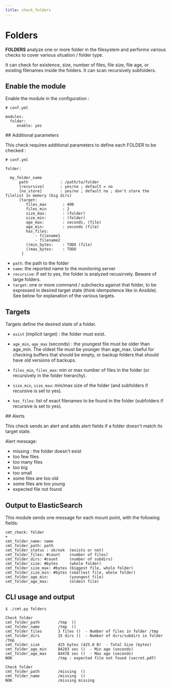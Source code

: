 ```yaml
---
title: check_folders
---
```


# Folders

**FOLDERS** analyze one or more folder in the filesystem and performs various checks to cover various situation / folder type.

It can check for existence, size, number of files, file size, file age, or existing filenames inside the folders. It can scan recursively subfolders.


## Enable the module

Enable the module in the configuration :

    # conf.yml

	modules:
  	  folder:
  	     enable: yes

## Additional parameters

This check requires additional parameters to define each FOLDER to be checked :

	# conf.yml
	
	folder:

      my_folder_name
		  path              : /path/to/folder
		  [recursive]       : yes/no ; default = no
	      [no_store]        : yes/no ; default no ; don't store the filelist in memory (big dirs)
		  [target:
		     files_max       : 400
		     files_min       : 2
		     size_max:       : (folder)
		     size_min:       : (folder)      
		     age_max:        : seconds, (file)
		     age_min:        : seconds (file)
		     has_files: 
		         - filename1
		         - filename2
		     ()min_bytes:    : TODO (file)
		     ()max_bytes:    : TODO
		   ]


- `path`: the path to the folder
- `name`: the reported name to the monitoring server
- `recursive`: if set to yes, the folder is analyzed recusirvely. Beware of large folders.
- `target`: one or more command / subchecks against that folder, to be expressed in desired target state (think idempotence like in Ansible). See below for explanation of the various targets.


## Targets

Targets define the desired state of a folder.

- `exist` (implicit target) : the folder must exist.

- `age_min`, `age_max` (seconds) : the youngest file must be older than age_min. The oldest file must be younger than age_max. Useful for checking buffers that should be empty, or backup folders that should have old versions of backups.

- `files_min`, `files_max`: min or max number of files in the folder (or recursively in the folder hierarchy).


- `size_min`, `size_max`: min/max size of the folder (and subfolders if recursive is set to yes).

- `has_files`: list of exact filenames to be found in the folder (subfolders if recursive is set to yes).


## Alerts

This check sends an alert and adds alert fields if a folder doesn't match its target state.


Alert message:

- missing : the folder doesn't exist
- too few files
- too many files
- too big
- too small
- some files are too old 
- some files are too young
- expected file not found

## Output to ElasticSearch

This module sends one message for each mount point, with the following fields:

	cmt_check: folder
	+
	cmt_folder_name: name
	cmt_folder_path: path
	cmt_folder_status : ok/nok  (exists or not)
	cmt_folder_files: #count    (number of files)
	cmt_folder_dirs: #count     (number of subdirs)
	cmt_folder_size: #bytes     (whole folder)
	cmt_folder_size_max: #bytes (biggest file, whole folder)
	cmt_folder_size_min: #bytes (smallest file, whole folder)
	cmt_folder_age_min:         (youngest file)
	cmt_folder_age_max:         (oldest file)

## CLI usage and output

	$ ./cmt.py folders

	Check folder 
	cmt_folder_path        /tmp  () 
	cmt_folder_name        /tmp  () 
	cmt_folder_files       3 files ()  - Number of files in folder /tmp
	cmt_folder_dirs        15 dirs ()  - Number of dirs/subdirs in folder /tmp
	cmt_folder_size        425 bytes (425.0 B)  - Total Size (bytes)
	cmt_folder_age_min     84283 sec ()  - Min age (seconds)
	cmt_folder_age_max     84478 sec ()  - Max age (seconds)
	NOK                    /tmp : expected file not found (secret.pdf)

	Check folder 
	cmt_folder_path        /missing  () 
	cmt_folder_name        /missing  () 
	NOK                    /missing missing







